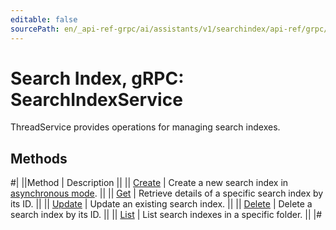 ```yaml
---
editable: false
sourcePath: en/_api-ref-grpc/ai/assistants/v1/searchindex/api-ref/grpc/SearchIndex/index.md
---
```


# Search Index, gRPC: SearchIndexService

ThreadService provides operations for managing search indexes.

## Methods

#|
||Method | Description ||
|| [Create](create.md) | Create a new search index in [asynchronous mode](/docs/foundation-models/concepts/#working-mode). ||
|| [Get](get.md) | Retrieve details of a specific search index by its ID. ||
|| [Update](update.md) | Update an existing search index. ||
|| [Delete](delete.md) | Delete a search index by its ID. ||
|| [List](list.md) | List search indexes in a specific folder. ||
|#